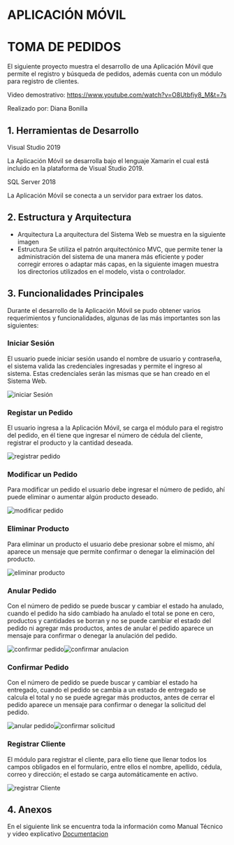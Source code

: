 
# APLICACIÓN MÓVIL
# TOMA DE PEDIDOS

El siguiente proyecto muestra el desarrollo de una Aplicación Móvil que permite el registro y búsqueda de pedidos, además  cuenta con un módulo para registro de clientes.

Video demostrativo: https://www.youtube.com/watch?v=O8Utbfiy8_M&t=7s

Realizado por: Diana Bonilla
## 1. Herramientas de Desarrollo
Visual Studio 2019

La Aplicación Móvil se desarrolla bajo el lenguaje Xamarin el cual está incluido en la plataforma de Visual Studio 2019.

SQL Server 2018

La Aplicación Móvil se conecta a un servidor para extraer los datos.

## 2. Estructura y Arquitectura
* Arquitectura
La arquitectura del Sistema Web se muestra en la siguiente imagen
* Estructura
Se utiliza el patrón arquitectónico MVC, que permite tener la administración del sistema de una
manera más eficiente y poder corregir errores o adaptar más capas, en la siguiente imagen muestra los directorios utilizados en el modelo, vista o controlador.

## 3. Funcionalidades Principales
Durante el desarrollo de la Aplicación Móvil se pudo obtener varios requerimientos y funcionalidades, algunas de las más importantes son las siguientes:

### Iniciar Sesión
El usuario puede iniciar sesión usando el nombre de usuario y contraseña, el sistema valida las credenciales ingresadas y permite el ingreso al sistema.
Estas credenciales serán las mismas que se han creado en el Sistema Web.

![iniciar Sesión](https://github.com/DIANA2512/AppFinal/blob/main/Capturas/iniciar%20sesion.png?raw=true)

### Registar un Pedido
El usuario ingresa a la Aplicación Móvil, se carga el módulo para el registro del pedido, en él tiene que ingresar el número de cédula del cliente, registrar el producto y la cantidad deseada.

![registrar pedido](https://github.com/DIANA2512/AppFinal/blob/main/Capturas/Registro%20de%20pedido.png?raw=true)

### Modificar un Pedido
Para modificar un pedido el usuario debe ingresar el número de pedido, ahí puede eliminar o aumentar algún producto deseado.

![modificar pedido](https://github.com/DIANA2512/AppFinal/blob/main/Capturas/Modificar%20pedido.png?raw=true)

### Eliminar Producto
Para eliminar un producto el usuario debe presionar sobre el mismo, ahí aparece un mensaje que permite confirmar o denegar la eliminación del producto.

![eliminar producto](https://github.com/DIANA2512/AppFinal/blob/main/Capturas/Eliminar%20Producto.png?raw=true)

### Anular Pedido
Con el número de pedido se puede buscar y cambiar el estado ha anulado, cuando el pedido ha sido cambiado ha anulado el total se pone en cero, productos y cantidades se borran y no se puede cambiar el estado del pedido ni agregar más productos,  antes de anular el pedido aparece un mensaje para confirmar o denegar la anulación del pedido.

![confirmar pedido](https://github.com/DIANA2512/AppFinal/blob/main/Capturas/Anular%20pedido.png?raw=true)![confirmar anulacion](https://github.com/DIANA2512/AppFinal/blob/main/Capturas/Confirmar%20anular%20pedido.png?raw=true)

### Confirmar Pedido
Con el número de pedido se puede buscar y cambiar el estado ha entregado, cuando el pedido se cambia a un estado de entregado se calcula el total y no se puede agregar más productos,  antes de cerrar el pedido aparece un mensaje para confirmar o denegar la solicitud del pedido.

![anular pedido](https://github.com/DIANA2512/AppFinal/blob/main/Capturas/Confirmar%20pedido.png?raw=true)![confirmar solicitud](https://github.com/DIANA2512/AppFinal/blob/main/Capturas/Confirmar%20solicitar%20pedido.png?raw=true)

### Registrar Cliente
El módulo para registrar el cliente, para ello tiene que llenar todos los campos obligados en el formulario, entre ellos el nombre, apellido, cédula, correo y dirección; el estado se carga automáticamente en activo.

![registrar Cliente](https://github.com/DIANA2512/AppFinal/blob/main/Capturas/Registrar%20Cliente.png?raw=true)

## 4. Anexos
En el siguiente link se encuentra toda la información como Manual Técnico y video explicativo
[Documentacion](https://github.com/DIANA2512/Documentacion_Tesis.git)

  